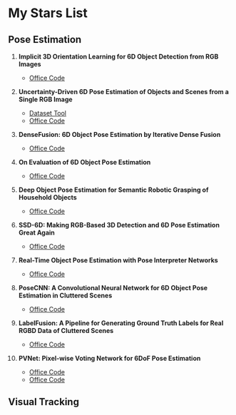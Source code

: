 # My Stars List
## Pose Estimation
1. **Implicit 3D Orientation Learning for 6D Object Detection from RGB Images**  
    * [Office Code](https://github.com/DLR-RM/AugmentedAutoencoder)    

2. **Uncertainty-Driven 6D Pose Estimation of Objects and Scenes from a Single RGB Image**  
    * [Dataset Tool](https://github.com/bbsl/Linemod2Brachman)  
    * [Office Code](https://hci.iwr.uni-heidelberg.de/vislearn/research/scene-understanding/pose-estimation/)  

3. **DenseFusion: 6D Object Pose Estimation by Iterative Dense Fusion**  
    * [Office Code](https://github.com/j96w/DenseFusion)

4. **On Evaluation of 6D Object Pose Estimation**  
    * [Office Code](https://github.com/thodan/obj_pose_eval)   

5. **Deep Object Pose Estimation for Semantic Robotic Grasping of Household Objects**  
    * [Office Code](https://github.com/NVlabs/Deep_Object_Pose)

6. **SSD-6D: Making RGB-Based 3D Detection and 6D Pose Estimation Great Again**  
    * [Office Code](https://github.com/wadimkehl/ssd-6d)

7. **Real-Time Object Pose Estimation with Pose Interpreter Networks**  
    * [Office Code](https://github.com/jimmyyhwu/pose-interpreter-networks)

8. **PoseCNN: A Convolutional Neural Network for 6D Object Pose Estimation in Cluttered Scenes**  
    * [Office Code](https://github.com/yuxng/PoseCNN)

9. **LabelFusion: A Pipeline for Generating Ground Truth Labels for Real RGBD Data of Cluttered Scenes**  
    * [Office Code](https://github.com/RobotLocomotion/LabelFusion)
    
10. **PVNet: Pixel-wise Voting Network for 6DoF Pose Estimation**  
    * [Office Code](https://github.com/zju3dv/pvnet)
    * [Office Code](https://github.com/zju3dv/pvnet-rendering)
## Visual Tracking
